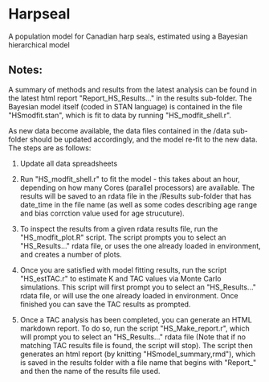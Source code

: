 # Harpseal
A population model for Canadian harp seals, estimated using a Bayesian hierarchical model

## Notes:
A summary of methods and results from the latest analysis can be found in the latest html report "Report_HS_Results..." in the results sub-folder. The Bayesian model itself (coded in STAN language) is contained in the file "HSmodfit.stan", which is fit to data by running "HS_modfit_shell.r". 

As new data become available, the data files contained in the /data sub-folder should be updated accordingly, and the model re-fit to the new data. 
The steps are as follows:
1. Update all data spreadsheets

2. Run "HS_modfit_shell.r" to fit the model - this takes about an hour, depending on how many Cores (parallel processors) are available. 
  The results will be saved to an rdata file in the /Results sub-folder that has date_time in the file name 
  (as well as some codes describing age range and bias corrction value used for age strucuture). 

3. To inspect the results from a given rdata results file, run the "HS_modfit_plot.R" script. The script prompts you to select an "HS_Results..." rdata file, or uses the one already loaded in environment, and creates a number of plots.

4. Once you are satisfied with model fitting results, run the script "HS_estTAC.r" to estimate K and TAC values via Monte Carlo simulations. This script will first prompt you to select an "HS_Results..." rdata file, or will use the one already loaded in environment. Once finished you can save the TAC results as prompted.

5. Once a TAC analysis has been completed, you can generate an HTML markdown report. To do so, run the script "HS_Make_report.r", which will prompt you to select an "HS_Results..." rdata file (Note that if no matching TAC results file is found, the script will stop). The script then generates an html report (by knitting "HSmodel_summary,rmd"), which is saved in the results folder with a file name that begins with "Report_" and then the name of the results file used.

